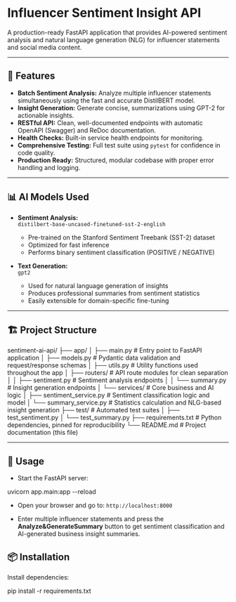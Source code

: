 # Influencer Sentiment Insight API

A production-ready FastAPI application that provides AI-powered sentiment analysis and natural language generation (NLG) for influencer statements and social media content.

---

## 🚀 Features

- **Batch Sentiment Analysis:** Analyze multiple influencer statements simultaneously using the fast and accurate DistilBERT model.
- **Insight Generation:** Generate concise, summarizations using GPT-2 for actionable insights.
- **RESTful API:** Clean, well-documented endpoints with automatic OpenAPI (Swagger) and ReDoc documentation.
- **Health Checks:** Built-in service health endpoints for monitoring.
- **Comprehensive Testing:** Full test suite using `pytest` for confidence in code quality.
- **Production Ready:** Structured, modular codebase with proper error handling and logging.

---

## 📊 AI Models Used

- **Sentiment Analysis:**  
  `distilbert-base-uncased-finetuned-sst-2-english`  
  - Pre-trained on the Stanford Sentiment Treebank (SST-2) dataset  
  - Optimized for fast inference  
  - Performs binary sentiment classification (POSITIVE / NEGATIVE)

- **Text Generation:**  
  `gpt2`  
  - Used for natural language generation of insights  
  - Produces professional summaries from sentiment statistics  
  - Easily extensible for domain-specific fine-tuning

---

## 🏗️ Project Structure

sentiment-ai-api/
├── app/
│ ├── main.py # Entry point to FastAPI application
│ ├── models.py # Pydantic data validation and request/response schemas
│ ├── utils.py # Utility functions used throughout the app
│ ├── routers/ # API route modules for clean separation
│ │ ├── sentiment.py # Sentiment analysis endpoints
│ │ └── summary.py # Insight generation endpoints
│ └── services/ # Core business and AI logic
│ ├── sentiment_service.py # Sentiment classification logic and model
│ └── summary_service.py # Statistics calculation and NLG-based insight generation
├── test/ # Automated test suites
│ ├── test_sentiment.py
│ └── test_summary.py
├── requirements.txt # Python dependencies, pinned for reproducibility
└── README.md # Project documentation (this file)


---

## 📖 Usage

- Start the FastAPI server:

uvicorn app.main:app --reload

- Open your browser and go to: `http://localhost:8000`

- Enter multiple influencer statements and press the **Analyze&GenerateSummary** button to get sentiment classification and AI-generated business insight summaries.


## 📦 Installation

Install dependencies:


pip install -r requirements.txt
